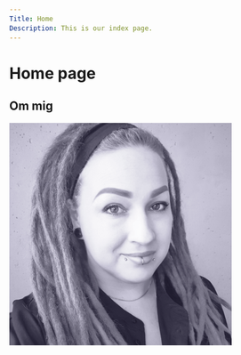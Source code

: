 ```yaml
---
Title: Home
Description: This is our index page.
---
```


Home page
==========================

Om mig
----------------------



![Bild på mig](assets/img/me-small.png "Bild på mig")
